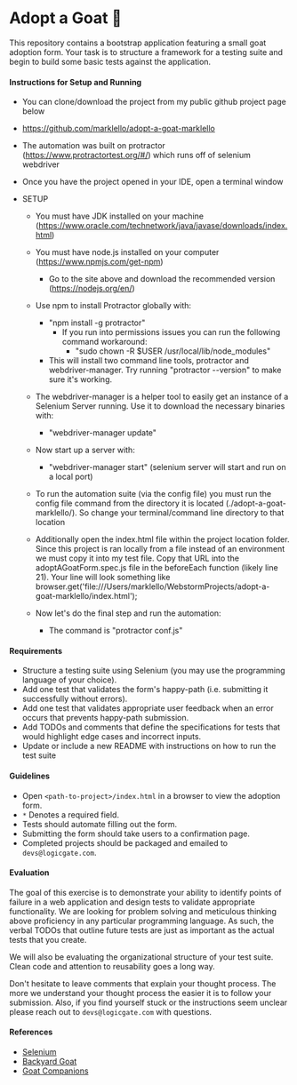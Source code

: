 Adopt a Goat :goat:
===================

This repository contains a bootstrap application featuring a small goat
adoption form. Your task is to structure a framework for a testing suite and
begin to build some basic tests against the application.

#### Instructions for Setup and Running

- You can clone/download the project from my public github project page below
- https://github.com/marklello/adopt-a-goat-marklello

- The automation was built on protractor (https://www.protractortest.org/#/) which 
    runs off of selenium webdriver
- Once you have the project opened in your IDE, open a terminal window

- SETUP
    - You must have JDK installed on your machine (https://www.oracle.com/technetwork/java/javase/downloads/index.html)
    - You must have node.js installed on your computer (https://www.npmjs.com/get-npm)
        - Go to the site above and download the recommended version (https://nodejs.org/en/)
    - Use npm to install Protractor globally with: 
        - "npm install -g protractor"
            - If you run into permissions issues you can run the following command workaround:
                - "sudo chown -R $USER /usr/local/lib/node_modules"
        - This will install two command line tools, protractor and webdriver-manager. 
        Try running "protractor --version" to make sure it's working.
    - The webdriver-manager is a helper tool to easily get an instance of a Selenium 
    Server running. Use it to download the necessary binaries with:
        - "webdriver-manager update"
    - Now start up a server with:
        - "webdriver-manager start" (selenium server will start and run on a local port)
        
    - To run the automation suite (via the config file) you must run the config file command from
      the directory it is located (./adopt-a-goat-marklello/). So change your terminal/command line
      directory to that location
    - Additionally open the index.html file within the project location folder. Since this project
      is ran locally from a file instead of an environment we must copy it into my test file. 
      Copy that URL into the adoptAGoatForm.spec.js file in the beforeEach function (likely line 21).
      Your line will look something like browser.get('file:///Users/marklello/WebstormProjects/adopt-a-goat-marklello/index.html');
    
    - Now let's do the final step and run the automation:
        - The command is "protractor conf.js"

#### Requirements

- Structure a testing suite using Selenium (you may use the programming language
  of your choice).
- Add one test that validates the form's happy-path (i.e. submitting it
  successfully without errors).
- Add one test that validates appropriate user feedback when an error occurs
  that prevents happy-path submission.
- Add TODOs and comments that define the specifications for tests that would
  highlight edge cases and incorrect inputs.
- Update or include a new README with instructions on how to run the test suite


#### Guidelines

- Open `<path-to-project>/index.html` in a browser to view the adoption form.
- `*` Denotes a required field.
- Tests should automate filling out the form.
- Submitting the form should take users to a confirmation page.
- Completed projects should be packaged and emailed to `devs@logicgate.com`.


#### Evaluation

The goal of this exercise is to demonstrate your ability to identify points of
failure in a web application and design tests to validate appropriate
functionality. We are looking for problem solving and meticulous thinking
above proficiency in any particular programming language. As such, the verbal
TODOs that outline future tests are just as important as the actual tests that
you create.

We will also be evaluating the organizational structure of your test suite.
Clean code and attention to reusability goes a long way.

Don't hesitate to leave comments that explain your thought process. The more we
understand your thought process the easier it is to follow your submission.
Also, if you find yourself stuck or the instructions seem unclear please reach
out to `devs@logicgate.com` with questions.


#### References

- [Selenium](https://www.seleniumhq.org/)
- [Backyard Goat](http://www.vetstreet.com/our-pet-experts/want-a-backyard-goat-10-things-to-consider)
- [Goat Companions](https://www.hobbyfarms.com/keeping-goats-as-companions/)
